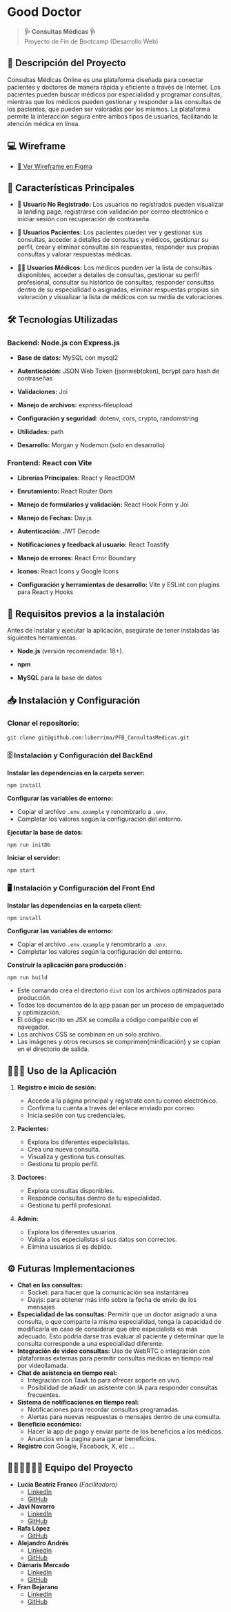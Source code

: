 # Good Doctor

> **🩺 Consultas Médicas 🩺**  
> Proyecto de Fin de Bootcamp (Desarrollo Web)

## 📌 Descripción del Proyecto

Consultas Médicas Online es una plataforma diseñada para conectar pacientes y doctores de manera rápida y eficiente a través de Internet. Los pacientes pueden buscar médicos por especialidad y programar consultas, mientras que los médicos pueden gestionar y responder a las consultas de los pacientes, que pueden ser valoradas por los mismos. La plataforma permite la interacción segura entre ambos tipos de usuarios, facilitando la atención médica en línea.

## 💻 Wireframe

- [🔗 Ver Wireframe en Figma](https://www.figma.com/design/8KbufN3pFNyJ7peSqSUaCg/good-doctor?node-id=0-1&t=xfwRB8WJGqWMy5Gz-1)

## 🚀 Características Principales

- 👤 **Usuario No Registrado:**
  Los usuarios no registrados pueden visualizar la landing page, registrarse con validación por correo electrónico e iniciar sesión con recuperación de contraseña.

- 🏥 **Usuarios Pacientes:**
  Los pacientes pueden ver y gestionar sus consultas, acceder a detalles de consultas y médicos, gestionar su perfil, crear y eliminar consultas sin respuestas, responder sus propias consultas y valorar respuestas médicas.

- 👨‍⚕️ **Usuarios Médicos:**
  Los médicos pueden ver la lista de consultas disponibles, acceder a detalles de consultas, gestionar su perfil profesional, consultar su histórico de consultas, responder consultas dentro de su especialidad o asignadas, eliminar respuestas propias sin valoración y visualizar la lista de médicos con su media de valoraciones.

## 🛠 Tecnologías Utilizadas

### **Backend:** Node.js con Express.js

- **Base de datos:** MySQL con mysql2

- **Autenticación:** JSON Web Token (jsonwebtoken), bcrypt para hash de contraseñas

- **Validaciones:** Joi

- **Manejo de archivos:** express-fileupload

- **Configuración y seguridad:** dotenv, cors, crypto, randomstring

- **Utilidades:** path

- **Desarrollo:** Morgan y Nodemon (solo en desarrollo)

### **Frontend:** React con Vite

- **Librerías Principales:** React y ReactDOM

- **Enrutamiento:** React Router Dom

- **Manejo de formularios y validación:** React Hook Form y Joi

- **Manejo de Fechas:** Day.js

- **Autenticación:** JWT Decode

- **Notificaciones y feedback al usuario:** React Toastify

- **Manejo de errores:** React Error Boundary

- **Iconos:** React Icons y Google Icons

- **Configuración y herramientas de desarrollo:** Vite y ESLint con plugins para React y Hooks

## 🧰 Requisitos previos a la instalación

Antes de instalar y ejecutar la aplicación, asegúrate de tener instaladas las siguientes herramientas:

- **Node.js** (versión recomendada: 18+).

- **npm**

- **MySQL** para la base de datos

## 📥 Instalación y Configuración

### **Clonar el repositorio:**

```
git clone git@github.com:luberrima/PFB_ConsultasMedicas.git
```

### 🗄️ Instalación y Configuración del BackEnd

**Instalar las dependencias en la carpeta server:**

```
npm install
```

**Configurar las variables de entorno:**

- Copiar el archivo `.env.example` y renombrarlo a `.env`.
- Completar los valores según la configuración del entorno.

**Ejecutar la base de datos:**

```
npm run initDb
```

**Iniciar el servidor:**

```
npm start
```

### 🖥️ Instalación y Configuración del Front End

**Instalar las dependencias en la carpeta client:**

```
npm install
```

**Configurar las variables de entorno:**

- Copiar el archivo `.env.example` y renombrarlo a `.env`.
- Completar los valores según la configuración del entorno.

**Construir la aplicación para producción :**

```
npm run build
```

- Este comando crea el directorio `dist` con los archivos optimizados para producción.
- Todos los documentos de la app pasan por un proceso de empaquetado y optimización.
- El código escrito en JSX se compila a código compatible con el navegador.
- Los archivos CSS se combinan en un solo archivo.
- Las imágenes y otros recursos se comprimen(minificación) y se copian en el directorio de salida.

## 👩🏼‍💻 Uso de la Aplicación

1. **Registro e inicio de sesión:**

   - Accede a la página principal y regístrate con tu correo electrónico.
   - Confirma tu cuenta a través del enlace enviado por correo.
   - Inicia sesión con tus credenciales.

2. **Pacientes:**

   - Explora los diferentes especialistas.
   - Crea una nueva consulta.
   - Visualiza y gestiona tus consultas.
   - Gestiona tu propio perfil.

3. **Doctores:**

   - Explora consultas disponibles.
   - Responde consultas dentro de tu especialidad.
   - Gestiona tu perfil profesional.

4. **Admin:**
   - Explora los diferentes usuarios.
   - Valida a los especialistas si sus datos son correctos.
   - Elimina usuarios si es debido.

## ⚙️ Futuras Implementaciones

- **Chat en las consultas:**
  - Socket: para hacer que la comunicación sea instantánea
  - Dayjs: para obtener más info sobre la fecha de envío de los mensajes
- **Especialidad de las consultas:** Permitir que un doctor asignado a una consulta, o que comparte la misma especialidad, tenga la capacidad de modificarla en caso de considerar que otro especialista es más adecuado. Esto podría darse tras evaluar al paciente y determinar que la consulta corresponde a una especialidad diferente.
- **Integración de video consultas:** Uso de WebRTC o integración con plataformas externas para permitir consultas médicas en tiempo real por videollamada.
- **Chat de asistencia en tiempo real:**
  - Integración con Tawk.to para ofrecer soporte en vivo.
  - Posibilidad de añadir un asistente con IA para responder consultas frecuentes.
- **Sistema de notificaciones en tiempo real:**
  - Notificaciones para recordar consultas programadas.
  - Alertas para nuevas respuestas o mensajes dentro de una consulta.
- **Beneficio económico:**
  - Hacer la app de pago y enviar parte de los beneficios a los médicos.
  - Anuncios en la pagina para ganar beneficios.
- **Registro** con Google, Facebook, X, etc ...

## 👩🏻‍🎓👨🏼‍🎓 Equipo del Proyecto

- **Lucía Beatriz Franco** _(Facilitadora)_
  - [LinkedIn](https://www.linkedin.com/in/luberrima?utm_source=share&utm_campaign=share_via&utm_content=profile&utm_medium=ios_app)
  - [GitHub](https://github.com/luberrima)
- **Javi Navarro**
  - [LinkedIn](https://www.linkedin.com/in/javier-navarro-robles-948990ab/)
  - [GitHub](https://github.com/JavierNavarroRobles)
- **Rafa López**
  - [GitHub](hhttps://github.com/RafVianney)
- **Alejandro Andrés**
  - [LinkedIn](https://www.linkedin.com/in/alejandro-andres-sorribas-436868152?utm_source=share&utm_campaign=share_via&utm_content=profile&utm_medium=android_app)
  - [GitHub](https://github.com/Vikingracer89)
- **Dámaris Mercado**
  - [LinkedIn](https://www.linkedin.com/in/damariscontilde/)
  - [GitHub](https://github.com/Damarisconweb)
- **Fran Bejarano**
  - [LinkedIn](https://www.linkedin.com/in/fran-bejarano-02793a333/)
  - [GitHub](https://github.com/Franollie)

##
